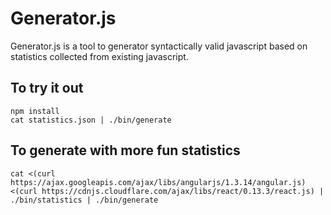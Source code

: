 # Generator.js

Generator.js is a tool to generator syntactically valid javascript based on statistics collected from existing javascript.

## To try it out

```
npm install
cat statistics.json | ./bin/generate
```

## To generate with more fun statistics

```
cat <(curl https://ajax.googleapis.com/ajax/libs/angularjs/1.3.14/angular.js) <(curl https://cdnjs.cloudflare.com/ajax/libs/react/0.13.3/react.js) | ./bin/statistics | ./bin/generate
```
